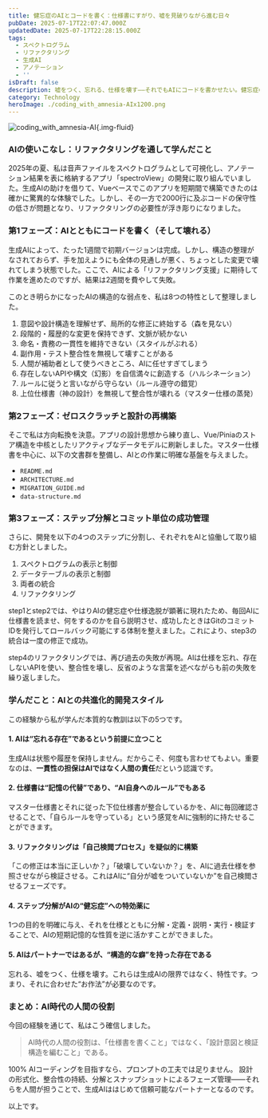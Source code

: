 ```yaml
---
title: 健忘症のAIとコードを書く：仕様書にすがり、嘘を見破りながら進む日々
pubDate: 2025-07-17T22:07:47.000Z
updatedDate: 2025-07-17T22:28:15.000Z
tags:
  - スペクトログラム
  - リファクタリング
  - 生成AI
  - アノテーション
  - ''
isDraft: false
description: 嘘をつく、忘れる、仕様を壊す――それでもAIにコードを書かせたい。健忘症のAIとリファクタに挑んだ実録、ここに記す。
category: Technology
heroImage: ./coding_with_amnesia-AIx1200.png
---
```






![coding_with_amnesia-AI](https://object-storage.tyo2.conoha.io/v1/nc_938a9d00d6004f1390c354d4a15ef25b/blog-astro-assets/blog-images/coding_with_amnesia-AIx1200/coding_with_amnesia-AIx1200.png){.img-fluid}



### AIの使いこなし：リファクタリングを通して学んだこと

2025年の夏、私は音声ファイルをスペクトログラムとして可視化し、アノテーション結果を表に格納するアプリ「spectroView」の開発に取り組んでいました。生成AIの助けを借りて、Vueベースでこのアプリを短期間で構築できたのは確かに驚異的な体験でした。しかし、その一方で2000行に及ぶコードの保守性の低さが問題となり、リファクタリングの必要性が浮き彫りになりました。

### 第1フェーズ：AIとともにコードを書く（そして壊れる）

生成AIによって、たった1週間で初期バージョンは完成。しかし、構造の整理がなされておらず、手を加えようにも全体の見通しが悪く、ちょっとした変更で壊れてしまう状態でした。ここで、AIによる「リファクタリング支援」に期待して作業を進めたのですが、結果は2週間を費やして失敗。

このとき明らかになったAIの構造的な弱点を、私は8つの特性として整理しました。

1. 意図や設計構造を理解せず、局所的な修正に終始する（森を見ない）
2. 段階的・履歴的な変更を保持できず、文脈が続かない
3. 命名・責務の一貫性を維持できない（スタイルがぶれる）
4. 副作用・テスト整合性を無視して壊すことがある
5. 人間が補助者として使うべきところ、AIに任せすぎてしまう
6. 存在しないAPIや構文（幻影）を自信満々に創造する（ハルシネーション）
7. ルールに従うと言いながら守らない（ルール遵守の錯覚）
8. 上位仕様書（神の設計）を無視して整合性が壊れる（マスター仕様の蒸発）

### 第2フェーズ：ゼロスクラッチと設計の再構築

そこで私は方向転換を決意。アプリの設計思想から練り直し、Vue/Piniaのストア構造を中核としたリアクティブなデータモデルに刷新しました。マスター仕様書を中心に、以下の文書群を整備し、AIとの作業に明確な基盤を与えました。

- `README.md`
- `ARCHITECTURE.md`
- `MIGRATION_GUIDE.md`
- `data-structure.md`

### 第3フェーズ：ステップ分解とコミット単位の成功管理

さらに、開発を以下の4つのステップに分割し、それぞれをAIと協働して取り組む方針としました。

1. スペクトログラムの表示と制御
2. データテーブルの表示と制御
3. 両者の統合
4. リファクタリング

step1とstep2では、やはりAIの健忘症や仕様逸脱が顕著に現れたため、毎回AIに仕様書を読ませ、何をするのかを自ら説明させ、成功したときはGitのコミットIDを発行してロールバック可能にする体制を整えました。これにより、step3の統合は一度の修正で成功。

step4のリファクタリングでは、再び過去の失敗が再現。AIは仕様を忘れ、存在しないAPIを使い、整合性を壊し、反省のような言葉を述べながらも前の失敗を繰り返しました。

### 学んだこと：AIとの共進化的開発スタイル

この経験から私が学んだ本質的な教訓は以下の5つです。

#### 1. AIは“忘れる存在”であるという前提に立つこと

生成AIは状態や履歴を保持しません。だからこそ、何度も言わせてもよい。重要なのは、**一貫性の担保はAIではなく人間の責任**だという認識です。

#### 2. 仕様書は“記憶の代替”であり、“AI自身へのルール”でもある

マスター仕様書とそれに従った下位仕様書が整合しているかを、AIに毎回確認させることで、「自らルールを守っている」という感覚をAIに強制的に持たせることができます。

#### 3. リファクタリングは「自己検閲プロセス」を疑似的に構築

「この修正は本当に正しいか？」「破壊していないか？」を、AIに過去仕様を参照させながら検証させる。これはAIに“自分が嘘をついていないか”を自己検閲させるフェーズです。

#### 4. ステップ分解がAIの“健忘症”への特効薬に

1つの目的を明確に与え、それを仕様とともに分解・定義・説明・実行・検証することで、AIの短期記憶的な性質を逆に活かすことができました。

#### 5. AIはパートナーではあるが、“構造的な癖”を持った存在である

忘れる、嘘をつく、仕様を壊す。これらは生成AIの限界ではなく、特性です。つまり、それに合わせた“お作法”が必要なのです。

### まとめ：AI時代の人間の役割

今回の経験を通じて、私はこう確信しました。

> AI時代の人間の役割は、「仕様書を書くこと」ではなく、「設計意図と検証構造を編むこと」である。

100% AIコーディングを目指すなら、プロンプトの工夫では足りません。
設計の形式化、整合性の持続、分解とスナップショットによるフェーズ管理——それらを人間が担うことで、生成AIははじめて信頼可能なパートナーとなるのです。





以上です。
